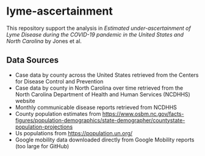 # lyme-ascertainment

This repository support the analysis in *Estimated under-ascertainment of Lyme Disease during the COVID-19 pandemic in the United States and North Carolina* by Jones et al.

## Data Sources

* Case data by county across the United States retrieved from the Centers for Disease Control and Prevention
* Case data by county in North Carolina over time retrieved from the North Carolina Department of Health and Human Services (NCDHHS) website
* Monthly communicable disease reports retrieved from NCDHHS
* County population estimates from <https://www.osbm.nc.gov/facts-figures/population-demographics/state-demographer/countystate-population-projections>
* Us populations from https://population.un.org/
* Google mobility data downloaded directly from Google Mobility reports (too large for GitHub)